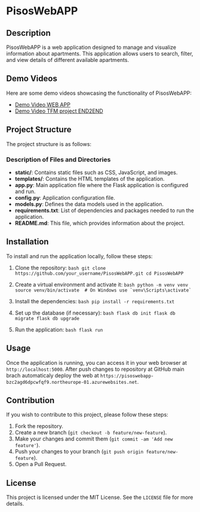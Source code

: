 # PisosWebAPP

## Description

PisosWebAPP is a web application designed to manage and visualize information about apartments. This application allows users to search, filter, and view details of different available apartments.

## Demo Videos

Here are some demo videos showcasing the functionality of PisosWebAPP:

- [Demo Video WEB APP](https://youtu.be/RkmBoka9VSU)
- [Demo Video TFM project END2END](https://youtu.be/sjX1kWD8ExI)

## Project Structure

The project structure is as follows:

### Description of Files and Directories

- **static/**: Contains static files such as CSS, JavaScript, and images.
- **templates/**: Contains the HTML templates of the application.
- **app.py**: Main application file where the Flask application is configured and run.
- **config.py**: Application configuration file.
- **models.py**: Defines the data models used in the application.
- **requirements.txt**: List of dependencies and packages needed to run the application.
- **README.md**: This file, which provides information about the project.

## Installation

To install and run the application locally, follow these steps:

1. Clone the repository:
   `bash
 git clone https://github.com/your_username/PisosWebAPP.git
 cd PisosWebAPP
 `

2. Create a virtual environment and activate it:
   `` bash
 python -m venv venv
 source venv/bin/activate  # On Windows use `venv\Scripts\activate`
  ``

3. Install the dependencies:
   `bash
 pip install -r requirements.txt
 `

4. Set up the database (if necessary):
   `bash
 flask db init
 flask db migrate
 flask db upgrade
 `

5. Run the application:
   `bash
 flask run
 `

## Usage

Once the application is running, you can access it in your web browser at `http://localhost:5000`.
After push changes to repository at GitHub main brach automaticaly deploy the web at `https://pisoswebapp-bzc2agd6dpcwfqf9.northeurope-01.azurewebsites.net`.


## Contribution

If you wish to contribute to this project, please follow these steps:

1. Fork the repository.
2. Create a new branch (`git checkout -b feature/new-feature`).
3. Make your changes and commit them (`git commit -am 'Add new feature'`).
4. Push your changes to your branch (`git push origin feature/new-feature`).
5. Open a Pull Request.

## License

This project is licensed under the MIT License. See the `LICENSE` file for more details.
